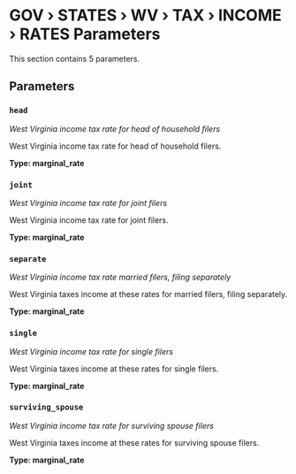 # GOV › STATES › WV › TAX › INCOME › RATES Parameters

This section contains 5 parameters.

## Parameters

### `head`
*West Virginia income tax rate for head of household filers*

West Virginia income tax rate for head of household filers.

**Type: marginal_rate**


### `joint`
*West Virginia income tax rate for joint filers*

West Virginia income tax rate for joint filers.

**Type: marginal_rate**


### `separate`
*West Virginia income tax rate married filers, filing separately*

West Virginia taxes income at these rates for married filers, filing separately.

**Type: marginal_rate**


### `single`
*West Virginia income tax rate for single filers*

West Virginia taxes income at these rates for single filers.

**Type: marginal_rate**


### `surviving_spouse`
*West Virginia income tax rate for surviving spouse filers*

West Virginia taxes income at these rates for surviving spouse filers.

**Type: marginal_rate**

